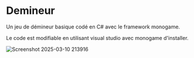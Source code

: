 # Demineur
Un jeu de démineur basique codé en C# avec le framework monogame.

Le code est modifiable en utilisant visual studio avec monogame d'installer.

![Screenshot 2025-03-10 213916](https://github.com/user-attachments/assets/9550e86d-22d0-4fe8-9c00-ec1a57ce350f)
